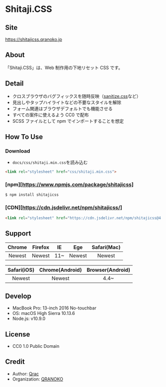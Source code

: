 # Shitaji.CSS

## Site

https://shitajicss.qranoko.jp

## About

「Shitaji.CSS」は、Web 制作用の下地リセット CSS です。

## Detail

- クロスブラウザのバグフィックスを随時反映（[sanitize.css](https://github.com/10up/sanitize.css)など）
- 見出しやタップハイライトなどの不要なスタイルを解除
- フォーム関連はブラウザデフォルトでも機能させる
- すべての案件に使えるよう CC0 で配布
- SCSS ファイルとして npm でインポートすることを想定

## How To Use

### Download

- `docs/css/shitaji.min.css`を読み込む

```html
<link rel="stylesheet" href="css/shitaji.min.css">
```

### [npm][https://www.npmjs.com/package/shitajicss]

```bash
$ npm install shitajicss
```

### [CDN][https://cdn.jsdelivr.net/npm/shitajicss/]

```html
<link rel="stylesheet" href="https://cdn.jsdelivr.net/npm/shitajicss@4.6.2/docs/css/shitaji.min.css">
```

## Support

| Chrome | Firefox | IE  |  Ege   | Safari(Mac) |
| :----: | :-----: | :-: | :----: | :---------: |
| Newest | Newest  | 11~ | Newest |   Newest    |

| Safari(iOS) | Chrome(Android) | Browser(Android) |
| :---------: | :-------------: | :--------------: |
|   Newest    |     Newest      |       4.4~       |

## Develop

- MacBook Pro: 13-inch 2016 No-touchbar
- OS: macOS High Sierra 10.13.6
- Node.js: v10.9.0

## License

- CC0 1.0 Public Domain

## Credit

- Author: [Qrac](https://qrac.jp)
- Organization: [QRANOKO](https://qranoko.jp)
